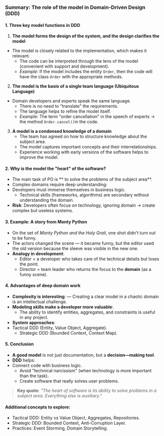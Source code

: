 ### **Summary: The role of the model in Domain-Driven Design (DDD)**  

#### **1. Three key model functions in DDD**  
1. **The model forms the design of the system, and the design clarifies the model**
- The model is closely related to the implementation, which makes it relevant.  
   - The code can be interpreted through the lens of the model (convenient with support and development).  
   - *Example*: If the model includes the entity `Order`, then the code will have the class `Order` with the appropriate methods.  

2. **The model is the basis of a single team language (Ubiquitous Language)**
- Domain developers and experts speak the same language.  
   - There is no need to "translate" the requirements.  
   - The language helps to refine the model itself.  
   - *Example*: The term "order cancellation" in the speech of experts → the method `Order.cancel()`in the code.  

3. **A model is a condensed knowledge of a domain**  
   - The team has agreed on how to structure knowledge about the subject area.  
   - The model captures important concepts and their interrelationships.  
   - Experience working with early versions of the software helps to improve the model.  

#### **2. Why is the model the "heart" of the software?**  
- The main task of PO is ** to solve the problems of the subject area**.  
- Complex domains require deep understanding:
- Developers must immerse themselves in business logic.  
  - Technical skills (frameworks, algorithms) are secondary without understanding the domain.  
- **Risk**: Developers often focus on technology, ignoring domain → create complex but useless systems.  

#### **3. Example: A story from Monty Python**  
- On the set of *Monty Python and the Holy Grail*, one shot didn't turn out to be funny.  
- The actors changed the scene — it became funny, but the editor used the old version because the sleeve was visible in the new one.  
- **Analogy in development**:  
  - Editor = a developer who takes care of the technical details but loses the point.  
  - Director = team leader who returns the focus to the **domain** (as a funny scene).  

#### **4. Advantages of deep domain work**  
- **Complexity is interesting**:
— Creating a clear model in a chaotic domain is an intellectual challenge.  
- **Modeling skills make a developer more valuable**:  
  - The ability to identify entities, aggregates, and constraints is useful in any project.  
- **System approaches**:
- Tactical DDD (Entity, Value Object, Aggregate).  
  - Strategic DDD (Bounded Context, Context Map).  

#### **5. Conclusion**  
- **A good model** is not just documentation, but a **decision—making tool**.  
- **DDD** helps:
- Connect code with business logic.  
  - Avoid "technical narcissism" (when technology is more important than the task).  
  - Create software that really solves user problems.  

> **Key quote**:
> *"The heart of software is its ability to solve problems in a subject area. Everything else is auxiliary."*  

#### **Additional concepts to explore**:  
- Tactical DDD: Entity vs Value Object, Aggregates, Repositories.  
- Strategic DDD: Bounded Context, Anti-Corruption Layer.  
- Practices: Event Storming, Domain Storytelling.